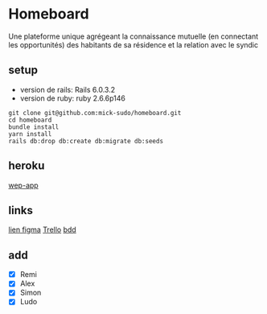 
# Homeboard

Une plateforme unique agrégeant la connaissance mutuelle (en connectant les opportunités) des habitants de sa résidence et la relation avec le syndic

## setup

- version de rails: Rails 6.0.3.2
- version de ruby: ruby 2.6.6p146 

```
git clone git@github.com:mick-sudo/homeboard.git
cd homeboard
bundle install
yarn install
rails db:drop db:create db:migrate db:seeds
```

## heroku

[wep-app](https://home-board.herokuapp.com/)

## links

[lien figma](https://www.figma.com/proto/ETHs1rgbFEnY64NVVrvfJm/Homeboard?node-id=1%3A2)
[Trello](https://trello.com/b/QBObGjcY/homeboard)
[bdd](https://kitt.lewagon.com/db/14069)

## add

- [x] Remi
- [x] Alex
- [x] Simon
- [x] Ludo